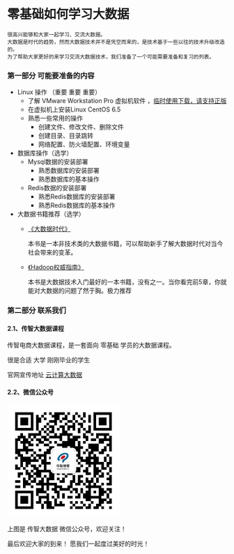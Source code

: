 # 零基础如何学习大数据
	
	很高兴能够和大家一起学习、交流大数据。
	大数据是时代的趋势，然而大数据技术并不是凭空而来的，是技术基于一些以往的技术升级改造的。
	为了帮助大家更好的来学习交流大数据技术，我们准备了一个可能需要准备和复习的列表。

### 第一部分 可能要准备的内容

* Linux 操作 （重要 重要 重要）
	* 了解 VMware Workstation Pro 虚拟机软件 ，[临时使用下载，请支持正版](http://pan.baidu.com/s/1miMDm7u) 
	* 在虚拟机上安装Linux CentOS 6.5
	* 熟悉一些常用的操作
		* 创建文件、修改文件、删除文件
		* 创建目录、目录跳转
		* 网络配置、防火墙配置、环境变量
* 数据库操作（选学）
	* Mysql数据的安装部署
		* 熟悉数据库的安装部署
		* 熟悉数据库的基本操作
	* Redis数据的安装部署
		* 熟悉Redis数据库的安装部署
		* 熟悉Redis数据库的基本操作
*	大数据书籍推荐（选学）
	* [《大数据时代》](https://item.jd.com/11143153.html) 

		本书是一本非技术类的大数据书籍，可以帮助新手了解大数据时代对当今社会带来的变革。
	* [《Hadoop权威指南》](https://item.jd.com/11566298.html)
		
		本书是大数据技术入门最好的一本书籍，没有之一。当你看完前5章，你就能对大数据的问题了然于胸。极力推荐

### 第二部分 联系我们

#### 2.1、传智大数据课程

传智电商大数据课程，是一套面向 零基础 学员的大数据课程。

很是合适 大学 刚刚毕业的学生

官网宣传地址 [云计算大数据](http://www.itcast.cn/subject/cloudzly/index.shtml)

#### 2.2、微信公众号

![](/assets/czdsj.jpg)

上图是 传智大数据 微信公众号，欢迎关注！
	
最后欢迎大家的到来！ 愿我们一起度过美好的时光！
